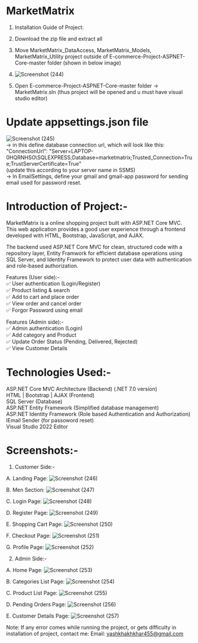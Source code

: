 # MarketMatrix
1. Installation Guide of Project:
2. Download the zip file and extract all
3. Move MarketMatrix_DataAccess, MarketMatrix_Models, MarketMatrix_Utility project outside of E-commerce-Project-ASPNET-Core-master folder (shown in below image)
4. ![Screenshot (244)](https://github.com/user-attachments/assets/de2e4580-1b6e-4089-8b33-8ee3c8214b0d)

5. Open  E-commerce-Project-ASPNET-Core-master folder -> MarketMatrix.sln (thus project will be opened and u must have visual studio editor)

# Update appsettings.json file
![Screenshot (245)](https://github.com/user-attachments/assets/76765fad-dd36-4915-b02a-eb671fc9d83f)  
-> in this define database connection url, which will look like this:<br>
  "ConnectionUrl": "Server=LAPTOP-0HQRNHSO\\SQLEXPRESS;Database=marketmatrix;Trusted_Connection=True;TrustServerCertificate=True" <br> (update this according to your server name in SSMS)<br>
-> In EmailSettings, define your gmail and gmail-app password for sending email used for password reset.


# Introduction of Project:-
MarketMatrix is a online shopping project built with ASP.NET Core MVC. This web application provides a good user experience through a frontend developed with HTML, Bootstrap, JavaScript, and AJAX.

The backend used ASP.NET Core MVC for clean, structured code with a repository layer, Entity Framwork for efficient database operations using SQL Server, and Identity Framework to protect user data with authentication and role-based authorization.

Features (User side):-<br>
✅ User authentication (Login/Register)<br>
✅ Product listing & search<br>
✅ Add to cart and place order<br>
✅ View order and cancel order<br>
✅ Forgor Password using email<br>

Features (Admin side):-<br>
✅ Admin authentication (Login)<br>
✅ Add category and Product<br>
✅ Update Order Status (Pending, Delivered, Rejected)<br>
✅ View Customer Details<br>

# Technologies Used:-  
ASP.NET Core MVC Architecture (Backend) (.NET 7.0 version)<br>
HTML | Bootstrap | AJAX (Frontend)<br>
SQL Server (Database)<br>
ASP.NET Entity Framework (Simplified database management)<br>
ASP.NET Identity Framework (Role based Authentication and Authorization)<br>
IEmail Sender (for passoword reset)<br>
Visual Studio 2022 Editor<br>

# Screenshots:-
1. Customer Side:-<br>

A. Landing Page:
![Screenshot (246)](https://github.com/user-attachments/assets/e7017b57-0274-4d67-81f9-3267f0c317f3)

B. Men Section:
![Screenshot (247)](https://github.com/user-attachments/assets/31797b0b-d5ca-488e-8311-f6a7405718e0)

C. Login Page:
![Screenshot (248)](https://github.com/user-attachments/assets/9dd58a3b-b43c-47ea-89a6-337de1245c15)

D. Register Page:
![Screenshot (249)](https://github.com/user-attachments/assets/92e2e5c2-4fb0-44dc-ab4c-2d487579b172)

E. Shopping Cart Page:
![Screenshot (250)](https://github.com/user-attachments/assets/b5dcd0ae-d84a-460e-a451-1f840086cf56)

F. Checkout Page:
![Screenshot (251)](https://github.com/user-attachments/assets/255308bd-b8eb-4dc3-8c53-c5e4cfa2a90c)

G. Profile Page:
![Screenshot (252)](https://github.com/user-attachments/assets/c2e86470-7897-4b5d-bca2-e328796c6187)


2. Admin Side:-<br>

A. Home Page:
![Screenshot (253)](https://github.com/user-attachments/assets/ff1ef165-916b-44e4-97fe-d704e5e5950e)

B. Categories List Page:
![Screenshot (254)](https://github.com/user-attachments/assets/f701aaf4-d788-4ec2-9886-507cd3fb2f3c)

C. Product List Page:
![Screenshot (255)](https://github.com/user-attachments/assets/99bc26b4-024c-4ca7-ad91-6617233a3fe3)

D. Pending Orders Page:
![Screenshot (256)](https://github.com/user-attachments/assets/f86aa41d-f2be-4f62-92cd-935442473881)

E. Customer Details Page:
![Screenshot (257)](https://github.com/user-attachments/assets/ec7a9dc3-fa94-4abf-817b-0451bcba7417)

Note: If any error comes while running the project, or gets difficulty in installation of project, contact me:
Email: yashkhakhkhar455@gmail.com









